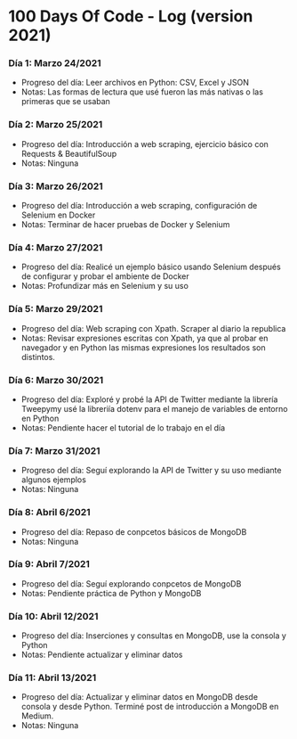 # 100 Days Of Code - Log (version 2021)

### Día 1: Marzo 24/2021
- Progreso del día: Leer archivos en Python: CSV, Excel y JSON
- Notas: Las formas de lectura que usé fueron las más nativas o las primeras que se usaban

### Día 2: Marzo 25/2021
- Progreso del día: Introducción a web scraping, ejercicio básico con Requests & BeautifulSoup
- Notas: Ninguna

### Día 3: Marzo 26/2021
- Progreso del día: Introducción a web scraping, configuración de Selenium en Docker
- Notas: Terminar de hacer pruebas de Docker y Selenium

### Día 4: Marzo 27/2021
- Progreso del día: Realicé un ejemplo básico usando Selenium después de configurar y probar el ambiente de Docker
- Notas: Profundizar más en Selenium y su uso

### Día 5: Marzo 29/2021
- Progreso del día: Web scraping con Xpath. Scraper al diario la republica
- Notas: Revisar expresiones escritas con Xpath, ya que al probar en navegador y en Python las mismas expresiones los resultados son distintos.

### Día 6: Marzo 30/2021
- Progreso del día: Exploré y probé la API de Twitter mediante la librería Tweepymy usé la libreriía dotenv para el manejo de variables de entorno en Python
- Notas: Pendiente hacer el tutorial de lo trabajo en el día

### Día 7: Marzo 31/2021
- Progreso del día: Seguí explorando la API de Twitter y su uso mediante algunos ejemplos
- Notas: Ninguna

### Día 8: Abril 6/2021
- Progreso del día: Repaso de conpcetos básicos de MongoDB
- Notas: Ninguna

### Día 9: Abril 7/2021
- Progreso del día: Seguí explorando conpcetos de MongoDB
- Notas: Pendiente práctica de Python y MongoDB

### Día 10: Abril 12/2021
- Progreso del día: Inserciones y consultas en MongoDB, use la consola y Python
- Notas: Pendiente actualizar y eliminar datos

### Día 11: Abril 13/2021
- Progreso del día: Actualizar y eliminar datos en MongoDB desde consola y desde Python. Terminé post de introducción a MongoDB en Medium.
- Notas: Ninguna
